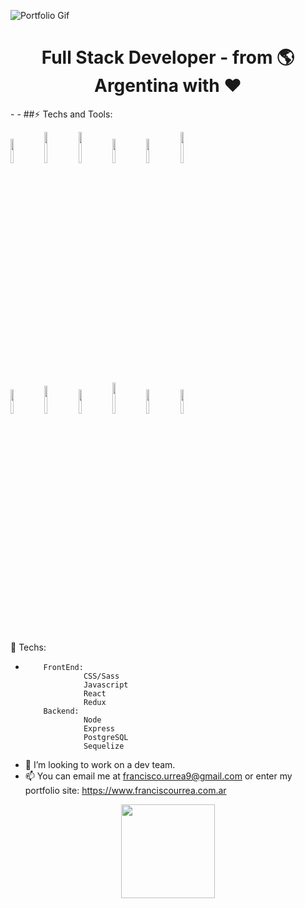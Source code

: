![Portfolio Gif](https://github.com/urreita9/urreita9/blob/master/portfolio_gif.gif)



<h1 align="center" >
 Full Stack Developer - from 🌎 Argentina with ❤️
</h1>
- 
- ##⚡️ Techs and Tools:
 <p>
  <code><img width="10%" src="https://upload.wikimedia.org/wikipedia/commons/6/61/HTML5_logo_and_wordmark"></code>
  <code><img width="10%" height="50px" src="https://github.com/WanCirone/wancirone/blob/main/logos/1200px-Devicon-css3-plain.svg.png"></code>
  <code><img width="10%" height="50px" src="https://github.com/WanCirone/wancirone/blob/main/logos/javascript-1.svg"></code>
  <code><img width="10%" src="https://www.vectorlogo.zone/logos/git-scm/git-scm-ar21.svg"></code>
  <code><img width="10%" src="https://www.vectorlogo.zone/logos/getbootstrap/getbootstrap-ar21.svg"></code>
  <code><img width="10%" height="50px" src="https://github.com/WanCirone/wancirone/blob/main/logos/material-ui-1.svg"></code>
  <br />
  <code><img width="10%" src="https://www.vectorlogo.zone/logos/reactjs/reactjs-ar21.svg"></code>
  <code><img width="10%" height="45" src="https://cdn.worldvectorlogo.com/logos/redux.svg"></code>
  <code><img width="10%" src="https://www.vectorlogo.zone/logos/nodejs/nodejs-ar21.svg"></code>
  <code><img  width="10%" height="50px" src="https://github.com/WanCirone/wancirone/blob/main/logos/expressjs.svg"></code>
  <code><img width="10%" src="https://www.vectorlogo.zone/logos/postgresql/postgresql-ar21.svg"></code>
  <code><img width="10%" src="https://www.vectorlogo.zone/logos/sequelizejs/sequelizejs-ar21.svg"></code>
  <br />
</p>

          
   
 
  🌱 Techs:
-         FrontEnd:
                   CSS/Sass
                   Javascript
                   React
                   Redux
          Backend:
                   Node
                   Express
                   PostgreSQL
                   Sequelize   
                    
- 💞️ I’m looking to work on a dev team.
- 📫 You can email me at francisco.urrea9@gmail.com or enter my portfolio site: https://www.franciscourrea.com.ar

<!---
urreita9/urreita9 is a ✨ special ✨ repository because its `README.md` (this file) appears on your GitHub profile.
You can click the Preview link to take a look at your changes.
--->



<a href="https://www.franciscourrea.com.ar">
  <p align="center">
   <img height="150" src="./portfolio_gif.gif" />
   </p>
</a>

